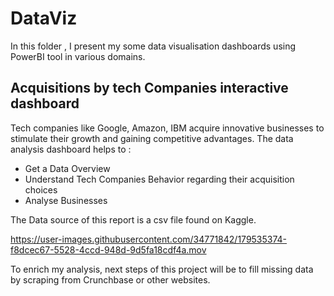 # DataViz

In this folder , I present my some data visualisation dashboards using PowerBI tool in various domains.

## Acquisitions by tech Companies interactive dashboard

Tech companies like Google, Amazon, IBM acquire innovative businesses to stimulate their growth and gaining competitive advantages. 
The data analysis dashboard helps to :
  - Get a Data Overview 
  - Understand Tech Companies Behavior regarding their acquisition choices
  - Analyse Businesses
  
 The Data source of this report is a csv file found on Kaggle.
 
  
https://user-images.githubusercontent.com/34771842/179535374-f8dcec67-5528-4ccd-948d-9d5fa18cdf4a.mov


To enrich my analysis, next steps of this project will be to fill missing data by scraping from Crunchbase or other websites.

